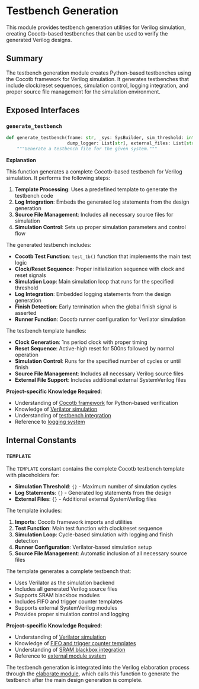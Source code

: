 # Testbench Generation

This module provides testbench generation utilities for Verilog simulation, creating Cocotb-based testbenches that can be used to verify the generated Verilog designs.

## Summary

The testbench generation module creates Python-based testbenches using the Cocotb framework for Verilog simulation. It generates testbenches that include clock/reset sequences, simulation control, logging integration, and proper source file management for the simulation environment.

## Exposed Interfaces

### `generate_testbench`

```python
def generate_testbench(fname: str, _sys: SysBuilder, sim_threshold: int,
                       dump_logger: List[str], external_files: List[str]):
    """Generate a testbench file for the given system."""
```

**Explanation**

This function generates a complete Cocotb-based testbench for Verilog simulation. It performs the following steps:

1. **Template Processing**: Uses a predefined template to generate the testbench code
2. **Log Integration**: Embeds the generated log statements from the design generation
3. **Source File Management**: Includes all necessary source files for simulation
4. **Simulation Control**: Sets up proper simulation parameters and control flow

The generated testbench includes:

- **Cocotb Test Function**: `test_tb()` function that implements the main test logic
- **Clock/Reset Sequence**: Proper initialization sequence with clock and reset signals
- **Simulation Loop**: Main simulation loop that runs for the specified threshold
- **Log Integration**: Embedded logging statements from the design generation
- **Finish Detection**: Early termination when the global finish signal is asserted
- **Runner Function**: Cocotb runner configuration for Verilator simulation

The testbench template handles:

- **Clock Generation**: 1ns period clock with proper timing
- **Reset Sequence**: Active-high reset for 500ns followed by normal operation
- **Simulation Control**: Runs for the specified number of cycles or until finish
- **Source File Management**: Includes all necessary Verilog source files
- **External File Support**: Includes additional external SystemVerilog files

**Project-specific Knowledge Required**:
- Understanding of [Cocotb framework](https://docs.cocotb.org/) for Python-based verification
- Knowledge of [Verilator simulation](/docs/design/internal/pipeline.md)
- Understanding of [testbench integration](/python/assassyn/codegen/verilog/design.md)
- Reference to [logging system](/python/assassyn/codegen/verilog/_expr/intrinsics.md)

## Internal Constants

### `TEMPLATE`

The `TEMPLATE` constant contains the complete Cocotb testbench template with placeholders for:

- **Simulation Threshold**: `{}` - Maximum number of simulation cycles
- **Log Statements**: `{}` - Generated log statements from the design
- **External Files**: `{}` - Additional external SystemVerilog files

The template includes:

1. **Imports**: Cocotb framework imports and utilities
2. **Test Function**: Main test function with clock/reset sequence
3. **Simulation Loop**: Cycle-based simulation with logging and finish detection
4. **Runner Configuration**: Verilator-based simulation setup
5. **Source File Management**: Automatic inclusion of all necessary source files

The template generates a complete testbench that:
- Uses Verilator as the simulation backend
- Includes all generated Verilog source files
- Supports SRAM blackbox modules
- Includes FIFO and trigger counter templates
- Supports external SystemVerilog modules
- Provides proper simulation control and logging

**Project-specific Knowledge Required**:
- Understanding of [Verilator simulation](/docs/design/internal/pipeline.md)
- Knowledge of [FIFO and trigger counter templates](/docs/design/internal/pipeline.md)
- Understanding of [SRAM blackbox integration](/python/assassyn/ir/memory/sram.md)
- Reference to [external module system](/python/assassyn/ir/module/external.md)

The testbench generation is integrated into the Verilog elaboration process through the [elaborate module](/python/assassyn/codegen/verilog/elaborate.md), which calls this function to generate the testbench after the main design generation is complete.
